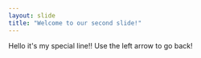 ```yaml
---
layout: slide
title: "Welcome to our second slide!"
---
```

Hello it's my special line!!
Use the left arrow to go back!
